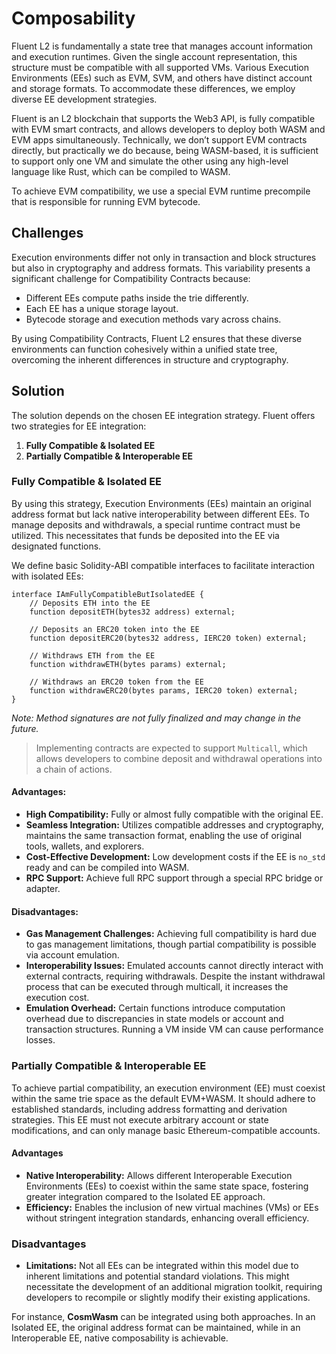 # Composability

Fluent L2 is fundamentally a state tree that manages account information and execution runtimes.
Given the single account representation, this structure must be compatible with all supported VMs.
Various Execution Environments (EEs) such as EVM, SVM, and others have distinct account and storage formats.
To accommodate these differences, we employ diverse EE development strategies.

Fluent is an L2 blockchain that supports the Web3 API, is fully compatible with EVM smart contracts,
and allows developers to deploy both WASM and EVM apps simultaneously.
Technically, we don’t support EVM contracts directly,
but practically we do because, being WASM-based,
it is sufficient to support only one VM and simulate the other using any high-level language like Rust,
which can be compiled to WASM.

To achieve EVM compatibility, we use a special EVM runtime precompile that is responsible for running EVM bytecode.

## Challenges

Execution environments differ not only in transaction and block structures but also in cryptography and address formats.
This variability presents a significant challenge for Compatibility Contracts because:

- Different EEs compute paths inside the trie differently.
- Each EE has a unique storage layout.
- Bytecode storage and execution methods vary across chains.

By using Compatibility Contracts,
Fluent L2 ensures that these diverse environments can function cohesively within a unified state tree,
overcoming the inherent differences in structure and cryptography.

## Solution

The solution depends on the chosen EE integration strategy. Fluent offers two strategies for EE integration:

1. **Fully Compatible & Isolated EE**
2. **Partially Compatible & Interoperable EE**

### Fully Compatible & Isolated EE

By using this strategy,
Execution Environments (EEs) maintain an original address format but lack native interoperability between different EEs.
To manage deposits and withdrawals, a special runtime contract must be utilized.
This necessitates that funds be deposited into the EE via designated functions.

We define basic Solidity-ABI compatible interfaces to facilitate interaction with isolated EEs:

```solidity
interface IAmFullyCompatibleButIsolatedEE {
    // Deposits ETH into the EE
    function depositETH(bytes32 address) external;
    
    // Deposits an ERC20 token into the EE
    function depositERC20(bytes32 address, IERC20 token) external;
    
    // Withdraws ETH from the EE
    function withdrawETH(bytes params) external;
    
    // Withdraws an ERC20 token from the EE
    function withdrawERC20(bytes params, IERC20 token) external;
}
```

*Note: Method signatures are not fully finalized and may change in the future.*

> Implementing contracts are expected to support `Multicall`,
> which allows developers to combine deposit and withdrawal operations into a chain of actions.

#### Advantages:
- **High Compatibility:** Fully or almost fully compatible with the original EE.
- **Seamless Integration:** Utilizes compatible addresses and cryptography, maintains the same transaction format, enabling the use of original tools, wallets, and explorers.
- **Cost-Effective Development:** Low development costs if the EE is `no_std` ready and can be compiled into WASM.
- **RPC Support:** Achieve full RPC support through a special RPC bridge or adapter.

#### Disadvantages:
- **Gas Management Challenges:** Achieving full compatibility is hard due to gas management limitations, though partial compatibility is possible via account emulation.
- **Interoperability Issues:** Emulated accounts cannot directly interact with external contracts, requiring withdrawals. Despite the instant withdrawal process that can be executed through multicall, it increases the execution cost.
- **Emulation Overhead:** Certain functions introduce computation overhead due to discrepancies in state models or account and transaction structures. Running a VM inside VM can cause performance losses.

### Partially Compatible & Interoperable EE

To achieve partial compatibility,
an execution environment (EE) must coexist within the same trie space as the default EVM+WASM.
It should adhere to established standards, including address formatting and derivation strategies.
This EE must not execute arbitrary account or state modifications,
and can only manage basic Ethereum-compatible accounts.

#### Advantages
- **Native Interoperability:** Allows different Interoperable Execution Environments (EEs) to coexist within the same state space, fostering greater integration compared to the Isolated EE approach.
- **Efficiency:** Enables the inclusion of new virtual machines (VMs) or EEs without stringent integration standards, enhancing overall efficiency.

### Disadvantages
- **Limitations:** Not all EEs can be integrated within this model due to inherent limitations and potential standard violations. This might necessitate the development of an additional migration toolkit, requiring developers to recompile or slightly modify their existing applications.

For instance, **CosmWasm** can be integrated using both approaches.
In an Isolated EE, the original address format can be maintained,
while in an Interoperable EE, native composability is achievable.